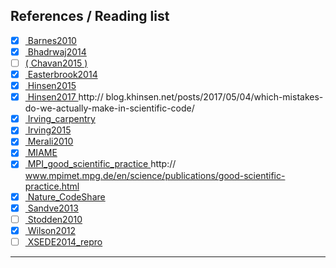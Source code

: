 ## References / Reading list

- [x] [ Barnes2010 ][Barnes2010]
- [x] [ Bhadrwaj2014 ][Bhadrwaj2014]
- [ ] [( Chavan2015 ) ][Chavan2015]
- [x] [ Easterbrook2014 ][Easterbrook2014]
- [x] [ Hinsen2015 ][Hinsen2015]
- [x] [ Hinsen2017 ][Hinsen2017] http:// blog.khinsen.net/posts/2017/05/04/which-mistakes-do-we-actually-make-in-scientific-code/
- [x] [ Irving_carpentry ][Irving_carpentry]
- [x] [ Irving2015 ][Irving2015]
- [x] [ Merali2010 ][Merali2010]
- [x] [ MIAME ][MIAME]
- [x] [ MPI_good_scientific_practice ][MPI_good_scientific_practice] http:// www.mpimet.mpg.de/en/science/publications/good-scientific-practice.html
- [x] [ Nature_CodeShare ][Nature_CodeShare]
- [x] [ Sandve2013 ][Sandve2013]
- [ ] [ Stodden2010 ][Stodden2010]
- [x] [ Wilson2012 ][Wilson2012]
- [ ] [ XSEDE2014_repro ][XSEDE2014_repro]

[Barnes2010]: https://www.nature.com/news/2010/101013/full/467753a.html

[Bhadrwaj2014]: https://arxiv.org/abs/1409.0798

[Chavan2015]: https://arxiv.org/abs/1506.04815

[Easterbrook2014]: http://www.nature.com/ngeo/journal/v7/n11/full/ngeo2283.html

[Hinsen2015]: https://khinsen.wordpress.com/2015/01/07/why-bitwise-reproducibility-matters/

[Hinsen2017]: http://blog.khinsen.net/posts/2017/05/04/which-mistakes-do-we-actually-make-in-scientific-code/

[Irving_carpentry]: http://damienirving.github.io/capstone-oceanography/03-data-provenance.html

[Irving2015]: http://journals.ametsoc.org/doi/full/10.1175/BAMS-D-15-00010.1

[Merali2010]: https://www.nature.com/doifinder/10.1038/467775a

[MIAME]: http://fged.org/projects/miame/

[MPI_good_scientific_practice]: http://www.mpimet.mpg.de/en/science/publications/good-scientific-practice.html

[Nature_CodeShare]: https://www.nature.com/news/code-share-1.16232

[Sandve2013]: http://journals.plos.org/ploscompbiol/article?id=10.1371/journal.pcbi.1003285

[Stodden2010]: https://papers.ssrn.com/sol3/papers.cfm?abstract_id=1550193

[Wilson2012]: https://arxiv.org/abs/1210.0530

[XSEDE2014_repro]: https://www.xsede.org/documents/659353/d90df1cb-62b5-47c7-9936-2de11113a40f

---
